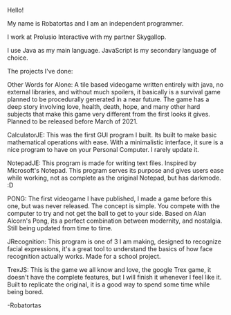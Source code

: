 Hello!

My name is Robatortas and I am an independent programmer.

I work at Prolusio Interactive with my partner Skygallop.

I use Java as my main language.
JavaScript is my secondary language of choice.

The projects I've done:

Other Words for Alone: A tile based videogame written entirely with java, no external libraries, and without much spoilers, it basically is a survival game planned to be procedurally generated in a near future. The game has a deep story involving love, health, death, hope, and many other hard subjects that make this game very different from the first looks it gives. Planned to be released before March of 2021.

CalculatorJE: This was the first GUI program I built. Its built to make basic mathematical operations with ease. With a minimalistic interface, it sure is a nice program to have on your Personal Computer. I rarely update it.

NotepadJE: This program is made for writing text files. Inspired by Microsoft's Notepad. This program serves its purpose and gives users ease while working, not as complete as the original Notepad, but has darkmode. :D

PONG: The first videogame I have published, I made a game before this one, but was never released. The concept is simple. You compete with the computer to try and not get the ball to get to your side. Based on Alan Alcorn's Pong, its a perfect combination between modernity, and nostalgia. Still being updated from time to time.

JRecognition: This program is one of 3 I am making, designed to recognize facial expressions, it's a great tool to understand the basics of how face recognition actually works. Made for a school project.

TrexJS: This is the game we all know and love, the google Trex game, it doesn't have the complete features, but I will finish it whenever I feel like it. Built to replicate the original, it is a good way to spend some time while being bored.

-Robatortas
